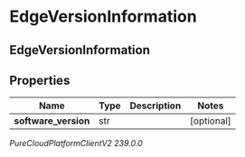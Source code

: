 # EdgeVersionInformation

## EdgeVersionInformation

## Properties

|Name | Type | Description | Notes|
|------------ | ------------- | ------------- | -------------|
| **software_version** | str |  | [optional] |



_PureCloudPlatformClientV2 239.0.0_
